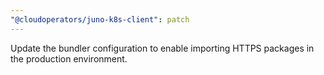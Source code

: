 ```yaml
---
"@cloudoperators/juno-k8s-client": patch
---
```


Update the bundler configuration to enable importing HTTPS packages in the production environment.
